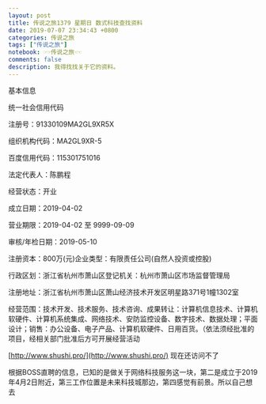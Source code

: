 ```yaml
---
layout: post
title: 传说之旅1379 星期日 数式科技查找资料 
date: 2019-07-07 23:34:43 +0800 
categories: 传说之旅 
tags: ["传说之旅"]
notebook: ☞☞传说之旅☜☜
comments: false
description: 我得找找关于它的资料。
---
```

基本信息

统一社会信用代码

注册号：91330109MA2GL9XR5X

组织机构代码：MA2GL9XR-5

百度信用代码：115301751016

法定代表人：陈鹏程

经营状态：开业

成立日期：2019-04-02

营业期限：2019-04-02 至 9999-09-09

审核/年检日期：2019-05-10

注册资本：800万(元)企业类型：有限责任公司(自然人投资或控股)

行政区划：浙江省杭州市萧山区登记机关：杭州市萧山区市场监督管理局

注册地址：浙江省杭州市萧山区萧山经济技术开发区明星路371号1幢1302室

经营范围：技术开发、技术服务、技术咨询、成果转让：计算机信息技术、计算机软硬件、计算机系统集成、网络技术、安防监控设备、数字技术、数据处理；平面设计；销售：办公设备、电子产品、计算机软硬件、日用百货。（依法须经批准的项目，经相关部门批准后方可开展经营活动


[http://www.shushi.pro/](http://www.shushi.pro/) 现在还访问不了


根据BOSS直聘的信息，已知的是做关于网络科技服务这一块，第二是成立于2019年4月2日附近，第三工作位置是未来科技城那边，第四感觉有前景。所以自己想去
